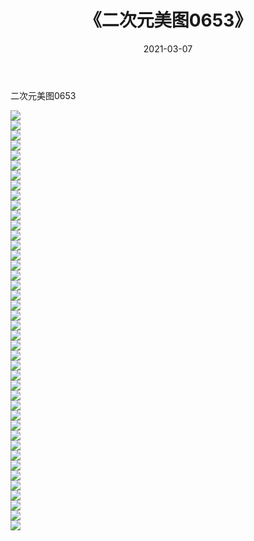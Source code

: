 ﻿---
layout: post
title:  《二次元美图0653》
date:   2021-03-07
img: http://imgx.orgx.ga/二次元/2021/二次元美图0653/000.jpg
categories: [美女, 清纯, 唯美]
---

二次元美图0653

 ![](http://imgx.orgx.ga/二次元/2021/二次元美图0653/001.png) <br>![](http://imgx.orgx.ga/二次元/2021/二次元美图0653/002.png) <br>![](http://imgx.orgx.ga/二次元/2021/二次元美图0653/003.png) <br>![](http://imgx.orgx.ga/二次元/2021/二次元美图0653/004.png) <br>![](http://imgx.orgx.ga/二次元/2021/二次元美图0653/005.png) <br>![](http://imgx.orgx.ga/二次元/2021/二次元美图0653/006.png) <br>![](http://imgx.orgx.ga/二次元/2021/二次元美图0653/007.png) <br>![](http://imgx.orgx.ga/二次元/2021/二次元美图0653/008.png) <br>![](http://imgx.orgx.ga/二次元/2021/二次元美图0653/009.png) <br>![](http://imgx.orgx.ga/二次元/2021/二次元美图0653/010.png) <br>![](http://imgx.orgx.ga/二次元/2021/二次元美图0653/011.png) <br>![](http://imgx.orgx.ga/二次元/2021/二次元美图0653/012.png) <br>![](http://imgx.orgx.ga/二次元/2021/二次元美图0653/013.png) <br>![](http://imgx.orgx.ga/二次元/2021/二次元美图0653/014.png) <br>![](http://imgx.orgx.ga/二次元/2021/二次元美图0653/015.png) <br>![](http://imgx.orgx.ga/二次元/2021/二次元美图0653/016.png) <br>![](http://imgx.orgx.ga/二次元/2021/二次元美图0653/017.png) <br>![](http://imgx.orgx.ga/二次元/2021/二次元美图0653/018.png) <br>![](http://imgx.orgx.ga/二次元/2021/二次元美图0653/019.png) <br>![](http://imgx.orgx.ga/二次元/2021/二次元美图0653/020.png) <br>![](http://imgx.orgx.ga/二次元/2021/二次元美图0653/021.png) <br>![](http://imgx.orgx.ga/二次元/2021/二次元美图0653/022.png) <br>![](http://imgx.orgx.ga/二次元/2021/二次元美图0653/023.png) <br>![](http://imgx.orgx.ga/二次元/2021/二次元美图0653/024.png) <br>![](http://imgx.orgx.ga/二次元/2021/二次元美图0653/025.png) <br>![](http://imgx.orgx.ga/二次元/2021/二次元美图0653/026.png) <br>![](http://imgx.orgx.ga/二次元/2021/二次元美图0653/027.png) <br>![](http://imgx.orgx.ga/二次元/2021/二次元美图0653/028.png) <br>![](http://imgx.orgx.ga/二次元/2021/二次元美图0653/029.png) <br>![](http://imgx.orgx.ga/二次元/2021/二次元美图0653/030.png) <br>![](http://imgx.orgx.ga/二次元/2021/二次元美图0653/031.png) <br>![](http://imgx.orgx.ga/二次元/2021/二次元美图0653/032.png) <br>![](http://imgx.orgx.ga/二次元/2021/二次元美图0653/033.png) <br>![](http://imgx.orgx.ga/二次元/2021/二次元美图0653/034.png) <br>![](http://imgx.orgx.ga/二次元/2021/二次元美图0653/035.png) <br>![](http://imgx.orgx.ga/二次元/2021/二次元美图0653/036.png) <br>![](http://imgx.orgx.ga/二次元/2021/二次元美图0653/037.png) <br>![](http://imgx.orgx.ga/二次元/2021/二次元美图0653/038.png) <br>![](http://imgx.orgx.ga/二次元/2021/二次元美图0653/039.png) <br>![](http://imgx.orgx.ga/二次元/2021/二次元美图0653/040.png) <br>![](http://imgx.orgx.ga/二次元/2021/二次元美图0653/041.png) <br>![](http://imgx.orgx.ga/二次元/2021/二次元美图0653/042.png) <br>
